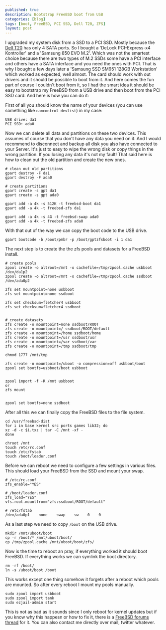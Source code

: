 ```yaml
---
published: true
description: Bootstrap FreeBSD boot from USB
categories: [blog]
tags: [boot, FreeBSD, PCI SSD, Dell T20, ZFS]
layout: post
---
```


I upgraded my system disk from a SSD to a PCI SSD. Mostly because the [Dell T20](http://l33tsource.com/blog/2014/07/16/Dell-T20-Review) has only 4 SATA 
ports. So I bought a 'DeLock PCI-Express-x4 Kontroller' and a 'Samsung 850 EVO M.2'. Which was not the smartest choice because there are two types 
of M.2 SSDs some have a PCI interface and others have a SATA interface and you need the ones with PCI. That is why I bought a few days later a 
'Samsung SSD SM951 128GB Workstation' which worked as expected, well almost. The card should work with out drivers and it should be possible to boot 
from it. And here comes the fun part of course I couldn't boot from it, so I had the smart idea it should be easy to bootstrap my FreeBSD from a USB drive 
and then boot from the PCI SSD card. And here is how you can do it:


First of all you should know the name of your devices (you can use something like `camcontrol devlist`) in my case:

```
USB drive: da1 
PCI SSD: ada0
```

Now we can delete all data and partitions on these two devices. This assumes 
of course that you don't have any data you need on it. And I would recommend to disconnect and backup all disk you also 
have connected to your Server. It's just to easy to wipe the wrong disk or copy things in the wrong partition. If you losing any data 
it's not my fault! That said here is how to clean out the old partition and create the new ones.

```
# clean out old partitions
gpart destroy -F da1
gpart destroy -F ada0

# create partitions
gpart create -s gpt da1
gpart create -s gpt ada0

gpart add -a 4k -s 512K -t freebsd-boot da1
gpart add -a 4k -t freebsd-zfs da1

gpart add -a 4k -s 4G -t freebsd-swap ada0
gpart add -a 4k -t freebsd-zfs ada0
```

With that out of the way we can copy the boot code to the USB drive. 

```
gpart bootcode -b /boot/pmbr -p /boot/gptzfsboot -i 1 da1
```

The next step is to create the the zfs pools and datasets for a FreeBSD install. 

```
# create pools
zpool create -o altroot=/mnt -o cachefile=/tmp/zpool.cache usbboot /dev/da1p2
zpool create -o altroot=/mnt -o cachefile=/tmp/zpool.cache ssdboot /dev/ada0p2

zfs set mountpoint=none usbboot
zfs set mountpoint=none ssdboot

zfs set checksum=fletcher4 usbboot
zfs set checksum=fletcher4 ssdboot


# create datasets
zfs create -o mountpoint=none ssdboot/ROOT
zfs create -o mountpoint=/ ssdboot/ROOT/default
zfs create -o mountpoint=/home ssdboot/home
zfs create -o mountpoint=/usr ssdboot/usr
zfs create -o mountpoint=/var ssdboot/var
zfs create -o mountpoint=/tmp ssdboot/tmp

chmod 1777 /mnt/tmp

zfs create -o mountpoint=/uboot -o compression=off usbboot/boot
zpool set bootfs=usbboot/boot usbboot


zpool import -f -R /mnt usbboot 
or 
zfs mount


zpool set bootfs=none ssdboot
```

After all this we can finally copy the FreeBSD files to the file system.

```
cd /usr/freebsd-dist
for i in base kernel src ports games lib32; do
xz -d -c $i.txz | tar -C /mnt -xf -
done

chroot /mnt
touch /etc/rc.conf
touch /etc/fstab
touch /boot/loader.conf
```

Before we can reboot we need to configure a few settings in various files. This should load your FreeBSD from the SSD and mount your swap.

```
# /etc/rc.conf
zfs_enable="YES"

# /boot/loader.conf
zfs_load="YES"
vfs.root.mountfrom="zfs:ssdboot/ROOT/default"

# /etc/fstab
/dev/ada0p1    none    swap    sw    0    0
```

As a last step we need to copy `/boot` on the USB drive.

```
mkdir /mnt/uboot/boot
cp -r /boot/* /mnt/uboot/boot/
cp /tmp/zpool.cache /mnt/uboot/boot/zfs/
```

Now is the time to reboot an pray, if everything worked it should boot FreeBSD. 
If everything works we can symlink the boot directory.


```
rm -rf /boot/
ln -s /uboot/boot /boot
```

This works except one thing somehow it forgets after a reboot which pools are mounted. So after every reboot 
I mount my pools manually.

```
sudo zpool import usbboot
sudo zpool import tank
sudo ezjail-admin start
```

This is not as bad as it sounds since I only reboot for kernel updates but if you know why this happesn or 
how to fix it, there is a [FreeBSD forums thread](https://forums.freebsd.org/threads/bootstrap-booting-from-a-root-on-zfs.53516/) for it. 
You can also contact me directly over mail, twitter whatever. 
